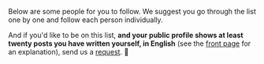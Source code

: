 Below are some people for you to follow.
We suggest you go through the list one by one
and follow each person individually.

And if you'd like to be on this list, **and your public profile shows
at least twenty posts you have written yourself, in English** (see the
[front page](/trunk) for an explanation), send us a
[request]($uri/request?$name_encoded=on). 🙂
